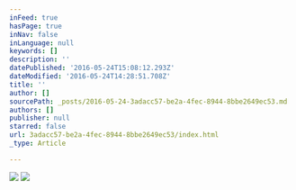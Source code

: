 ```yaml
---
inFeed: true
hasPage: true
inNav: false
inLanguage: null
keywords: []
description: ''
datePublished: '2016-05-24T15:08:12.293Z'
dateModified: '2016-05-24T14:28:51.708Z'
title: ''
author: []
sourcePath: _posts/2016-05-24-3adacc57-be2a-4fec-8944-8bbe2649ec53.md
authors: []
publisher: null
starred: false
url: 3adacc57-be2a-4fec-8944-8bbe2649ec53/index.html
_type: Article

---
```

![](https://the-grid-user-content.s3-us-west-2.amazonaws.com/505b114d-1728-495c-8c4b-71b9105fe765.jpg)
![](https://the-grid-user-content.s3-us-west-2.amazonaws.com/a69cc7f7-107c-4a6c-bf20-2075d5d18b3f.jpg)